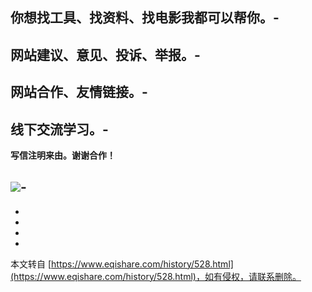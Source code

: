 **你想找工具、找资料、找电影我都可以帮你。**-
-

****网站建议、意见、投诉、举报。****-
-

****网站合作、友情链接。****-
-

****线下交流学习。****-
-

****写信注明来由。谢谢合作！****

[**![](http://rescdn.qqmail.com/zh_CN/htmledition/images/function/qm_open/ico_mailme_02.png)**](http://mail.qq.com/cgi-bin/qm_share?t=qm_mailme&email=8sfDxsfDy8XCxbKDg9yRnZ8)-
-
-
-
-

-

本文转自 [https://www.eqishare.com/history/528.html](https://www.eqishare.com/history/528.html)，如有侵权，请联系删除。